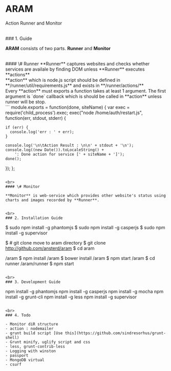 # ARAM

Action Runner and Monitor

<br>
### 1. Guide

**ARAM** consists of two parts. **Runner** and **Monitor**

<br>
#### \# Runner
**Runner** captures websites and checks whether services are availale by finding DOM unless **Runner** executes **actions**  
<br>
**action** which is node.js script should be defined in **/runner/util/requirements.js** and exists in **/runner/actions/**  
<br>
Every **action** must exports a function takes at least 1 argument. 
The first argument is `done` callback which is should be called in **action** unless runner will be stop.
<br>
```
module.exports = function(done, siteName) {
  var exec = require('child_process').exec;
  exec("node /home/auth/restart.js", function(err, stdout, stderr) {
  
    if (err) {
      console.log('err : ' + err);
    }

    console.log('\n\tAction Result : \n\n' + stdout + '\n');
    console.log((new Date()).toLocaleString() +
		': Done action for service [' + siteName + ']');
    done();
  });
};
```

<br>
#### \# Monitor

**Monitor** is web-service which provides other website's status using charts and images recorded by **Runner**. 


<br>
### 2. Installation Guide

```
$ sudo npm install -g phantomjs
$ sudo npm install -g casperjs
$ sudo npm install -g supervisor

$ # git clone move to aram directory
$ git clone http://github.com/ansterd/aram
$ cd aram

/aram $ npm install
/aram $ bower install
/aram $ npm start
/aram $ cd runner
/aram/runner $ npm start
```

<br>
### 3. Development Guide

```
npm install -g phantomjs
npm install -g casperjs
npm install -g mocha
npm install -g grunt-cli
npm install -g less
npm install -g supervisor
```

<br>
### 4. Todo

- Monitor diR structure
- action : nodemailer
- grunt build script [Use this](https://github.com/sindresorhus/grunt-shell)
- Grunt minify, uglify script and css
- less, grunt-contrib-less
- Logging with winston
- passport
- MongoDB virtual
- csurf
